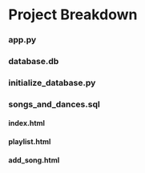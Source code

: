 # Project Breakdown #
### app.py ###

### database.db ###


### initialize_database.py ###


### songs_and_dances.sql ###


#### index.html ####


#### playlist.html ####


#### add_song.html ####

